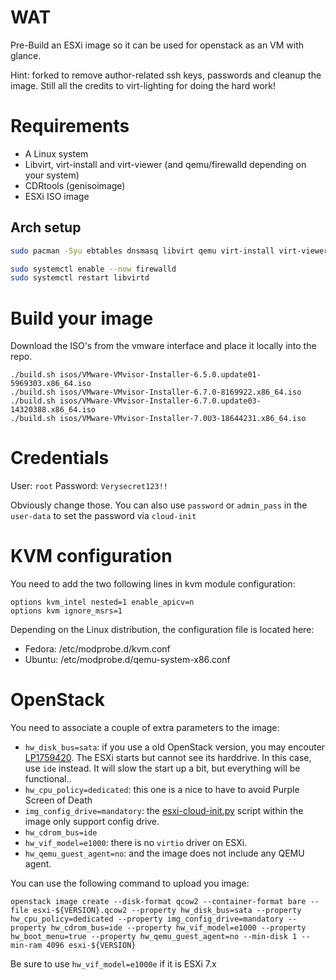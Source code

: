 # WAT

Pre-Build an ESXi image so it can be used for openstack as an VM with glance.

Hint: forked to remove author-related ssh keys, passwords and cleanup the image. Still all the credits to
virt-lighting for doing the hard work!

# Requirements

- A Linux system
- Libvirt, virt-install and virt-viewer (and qemu/firewalld depending on your system)
- CDRtools (genisoimage)
- ESXi ISO image

## Arch setup

```bash
sudo pacman -Syu ebtables dnsmasq libvirt qemu virt-install virt-viewer cdrtools firewalld

sudo systemctl enable --now firewalld
sudo systemctl restart libvirtd
```

# Build your image

Download the ISO's from the vmware interface and place it locally into the repo.

```shell
./build.sh isos/VMware-VMvisor-Installer-6.5.0.update01-5969303.x86_64.iso
./build.sh isos/VMware-VMvisor-Installer-6.7.0-8169922.x86_64.iso
./build.sh isos/VMware-VMvisor-Installer-6.7.0.update03-14320388.x86_64.iso
./build.sh isos/VMware-VMvisor-Installer-7.0U3-18644231.x86_64.iso
```

# Credentials

User: `root`
Password: `Verysecret123!!`

Obviously change those. You can also use `password` or `admin_pass` in the `user-data` to set the password
via `cloud-init`

# KVM configuration

You need to add the two following lines in kvm module configuration:

```shell
options kvm_intel nested=1 enable_apicv=n
options kvm ignore_msrs=1
```

Depending on the Linux distribution, the configuration file is located here:

- Fedora: /etc/modprobe.d/kvm.conf
- Ubuntu: /etc/modprobe.d/qemu-system-x86.conf

# OpenStack

You need to associate a couple of extra parameters to the image:

- `hw_disk_bus=sata`: if you use a old OpenStack version, you may encouter [LP1759420](https://bugs.launchpad.net/nova/+bug/1759420). The ESXi starts but cannot see its harddrive. In this case, use `ide` instead. It will slow the start up a bit, but everything will be functional..
- `hw_cpu_policy=dedicated`: this one is a nice to have to avoid Purple Screen of Death
- `img_config_drive=mandatory`: the [esxi-cloud-init.py](https://github.com/goneri/esxi-cloud-init) script within the image only support config drive.
- `hw_cdrom_bus=ide`
- `hw_vif_model=e1000`: there is no `virtio` driver on ESXi.
- `hw_qemu_guest_agent=no`: and the image does not include any QEMU agent.

You can use the following command to upload you image:

```shell
openstack image create --disk-format qcow2 --container-format bare --file esxi-${VERSION}.qcow2 --property hw_disk_bus=sata --property hw_cpu_policy=dedicated --property img_config_drive=mandatory --property hw_cdrom_bus=ide --property hw_vif_model=e1000 --property hw_boot_menu=true --property hw_qemu_guest_agent=no --min-disk 1 --min-ram 4096 esxi-${VERSION}
```

Be sure to use `hw_vif_model=e1000e` if it is ESXi 7.x
